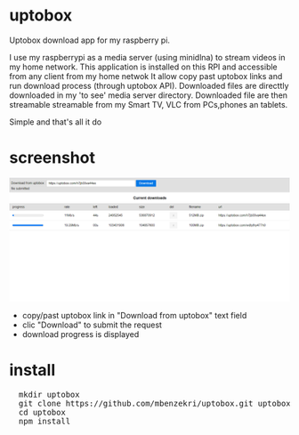 # uptobox
Uptobox download app for my raspberry pi.

I use my raspberrypi as a media server (using minidlna) to stream videos in my home network.
This application is installed on this RPI and accessible from any client from my home netwok
It allow copy past uptobox links and run download process (through uptobox API).
Downloaded files are directtly downloaded in my 'to see' media server directory.
Downloaded file are then streamable streamable from my Smart TV, VLC from PCs,phones an tablets.

Simple and that's all it do

# screenshot
![app screenshot](/site/screenshot.png  "app screenshot" )
- copy/past uptobox link in "Download from uptobox" text field 
- clic "Download" to submit the request
- download progress is displayed

# install

<pre>
  mkdir uptobox
  git clone https://github.com/mbenzekri/uptobox.git uptobox
  cd uptobox
  npm install
</pre>
